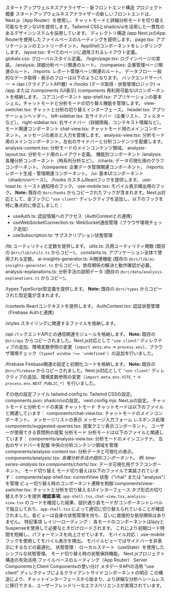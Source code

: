 スタートアップウェルネスアナライザー - 新フロントエンド構造
プロジェクト概要
スタートアップウェルネスアナライザーの新しいフロントエンドは、Next.js（App Router）を使用し、チャットモードと詳細分析モードを切り替え可能なモダンなUIを提供します。Tailwind CSSとshadcn/uiを活用した一貫性のあるデザインシステムを採用しています。
ディレクトリ構造
/app
Next.jsのApp Routerを使用したファイルベースのルーティングを提供します。
page.tsx: アプリケーションのエントリーポイント。AppShellコンポーネントをレンダリングします。
layout.tsx: すべてのページに適用されるレイアウト定義。
globals.css: グローバルスタイル定義。
/login/page.tsx: ログインページの実装。
/analysis: 詳細分析ページ関連のルート。
/companies: 企業管理ページ関連のルート。
/reports: レポート管理ページ関連のルート。
データフロー
一般的なデータ取得・表示のフローは以下のようになります。
バックエンドサーバー → /api (クライアントAPI層) → /hooks (データ取得・状態管理ロジック) → /app または /components (UI表示)
/components
再利用可能なUIコンポーネントを格納します。
コアコンポーネント
app-shell.tsx: アプリケーションの基本シェル。チャットモードと分析モードの切り替え機能を管理します。
view-switcher.tsx: チャットと分析の切り替えインターフェース。
header.tsx: アプリケーションヘッダー。
left-sidebar.tsx: 左サイドバー（企業リスト、フィルターなど）。
right-sidebar.tsx: 右サイドバー（詳細情報、コンテキスト情報など）。
モード関連コンポーネント
chat-view.tsx: チャットモード用のメインコンポーネント。メッセージの表示と入力を管理します。
analysis-view.tsx: 分析モード用のメインコンポーネント。左右のサイドバーと分析コンテンツを配置します。
analysis-content.tsx: 分析モードのメインコンテンツ領域。
analysis-layout.tsx: 分析モード用のレイアウト定義。
機能別コンポーネント
/analysis: 各種分析コンポーネント（時系列分析など）。
/charts: データ可視化用のグラフコンポーネント。
/companies: 企業データ管理関連コンポーネント。
/reports: レポート生成・管理関連コンポーネント。
/ui: 基本UIコンポーネント（shadcn/uiベース）。
/hooks
カスタムReactフックを提供します。
use-toast.ts: トースト通知用のフック。
use-mobile.tsx: モバイル表示検出用のフック。
**Note:** 既存の `@src/hooks` からコピーされたフックが含まれます。Next.js対応として、全フックに `"use client"` ディレクティブを追加し、以下のフックを特に重点的に修正しました：
- useAuth.ts: 認証情報へのアクセス（AuthContextとの連携）
- useWebSocketConnection.ts: WebSocket通信管理（ブラウザ環境チェック追加）
- useSubscription.ts: サブスクリプション状態管理

/lib
ユーティリティと定数を提供します。
utils.ts: 汎用ユーティリティ関数 (既存の `@src/lib/utils.ts` からコピー)。
constants.ts: アプリケーション全体で使用される定数。
ai-insights-generator.ts: AI関連機能 (既存の `@src/lib/ai-insights-generator.ts` からコピー)。依存関係の解決と動作確認が必要。
analysis-explanations.ts: 分析手法の説明データ (既存の `@src/data/analysis-explanations.ts` からコピー)。

/types
TypeScript型定義を提供します。
**Note:** 既存の `@src/types` からコピーされた型定義が含まれます。

/contexts
Reactコンテキストを提供します。
AuthContext.tsx: 認証状態管理（Firebase Authと連携）

/styles
スタイリングに関連するファイルを格納します。

/api
バックエンドAPIとの通信関連モジュールを格納します。
**Note:** 既存の `@src/api` からコピーされました。Next.js対応として `"use client"` ディレクティブの追加、環境変数参照の変更（`import.meta.env` → `process.env`）、ブラウザ環境チェック（`typeof window !== 'undefined'`）の追加を行いました。

/firebase
Firebase関連の設定と初期化コードを格納します。
**Note:** 既存の `@src/firebase` からコピーされました。Next.js対応として `"use client"` ディレクティブの追加、環境変数参照の変更（`import.meta.env.VITE_*` → `process.env.NEXT_PUBLIC_*`）を行いました。

その他の設定ファイル
tailwind.config.ts: Tailwind CSSの設定。
components.json: shadcn/uiの設定。
next.config.mjs: Next.jsの設定。
チャットモードと分析モードの実装
チャットモード
チャットモードは以下のファイルと関連しています：
components/chat-view.tsx: チャットモードのメインコンポーネント。
メッセージリストの表示
メッセージ入力フォーム
レスポンス処理
components/suggested-queries.tsx: 提案クエリ表示コンポーネント。
ユーザーが使用できる質問例の提案
分析モード
分析モードは以下のファイルと関連しています：
components/analysis-view.tsx: 分析モードのメインコンテナ。
左右のサイドバーを配置
中央の分析コンテンツ領域を管理
components/analysis-content.tsx: 分析データと可視化の表示。
components/analysis/*.tsx: 各種分析手法の個別コンポーネント。
例: time-series-analysis.tsx
components/charts/*.tsx: データ可視化用グラフコンポーネント。
モード切り替え
モード切り替えは以下のファイルで実装されています：
components/app-shell.tsx:
currentView 状態（"chat" または "analysis"）を管理
ビュー切り替え時のコンポーネント遷移を制御
components/view-switcher.tsx:
チャットと分析を切り替えるUIインターフェース
タブ形式の切り替えボタンを提供
**確認事項:**
`app-shell.tsx`, `chat-view.tsx`, `analysis-view.tsx` のコードを確認した結果、設計通り各モードがコンポーネントレベルで独立しており、`app-shell.tsx` によって適切に切り替えられていることが確認されました。各ビューは自身の状態管理を持ち、互いに直接的な依存関係はありません。
特記事項
レイジーローディング：
各モードのコンポーネントはlazyとSuspenseを使用して必要なときだけロードされます。
これにより初期ロード時間を短縮し、パフォーマンスを向上させています。
モバイル対応：
use-mobile フックを使用してモバイル表示を検出。
モバイルビューではサイドバーを非表示にするなどの最適化。
状態管理：
ローカルステート（useState）を使用したシンプルな状態管理。
モード切り替え時の状態保持機能。
Next.jsプロジェクト構造の有効活用
ファイルベースのルーティング（App Router）
Server ComponentsとClient Componentsの使い分け
メタデータAPIの活用
"use client" ディレクティブによるクライアントサイドコンポーネントの明示
この構造により、チャットインターフェースから始まり、より詳細な分析へシームレスに移行できる、ユーザーフレンドリーなエクスペリエンスが実現されています。